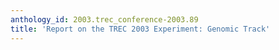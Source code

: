 ```yaml
---
anthology_id: 2003.trec_conference-2003.89
title: 'Report on the TREC 2003 Experiment: Genomic Track'
---
```

